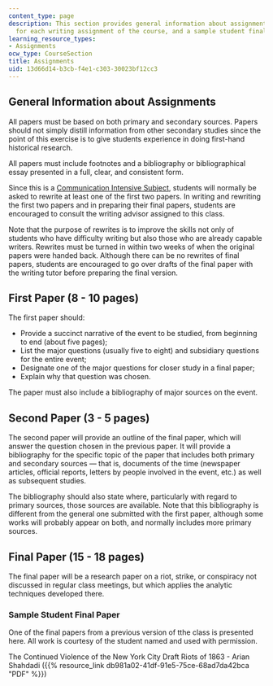 ```yaml
---
content_type: page
description: This section provides general information about assignments, instructions
  for each writing assignment of the course, and a sample student final paper.
learning_resource_types:
- Assignments
ocw_type: CourseSection
title: Assignments
uid: 13d66d14-b3cb-f4e1-c303-30023bf12cc3
---
```


General Information about Assignments
-------------------------------------

All papers must be based on both primary and secondary sources. Papers should not simply distill information from other secondary studies since the point of this exercise is to give students experience in doing first-hand historical research.

All papers must include footnotes and a bibliography or bibliographical essay presented in a full, clear, and consistent form.

Since this is a [Communication Intensive Subject](http://web.mit.edu/commreq/), students will normally be asked to rewrite at least one of the first two papers. In writing and rewriting the first two papers and in preparing their final papers, students are encouraged to consult the writing advisor assigned to this class.

Note that the purpose of rewrites is to improve the skills not only of students who have difficulty writing but also those who are already capable writers. Rewrites must be turned in within two weeks of when the original papers were handed back. Although there can be no rewrites of final papers, students are encouraged to go over drafts of the final paper with the writing tutor before preparing the final version.

First Paper (8 - 10 pages)
--------------------------

The first paper should:

*   Provide a succinct narrative of the event to be studied, from beginning to end (about five pages);
*   List the major questions (usually five to eight) and subsidiary questions for the entire event;
*   Designate one of the major questions for closer study in a final paper;
*   Explain why that question was chosen.

The paper must also include a bibliography of major sources on the event.

Second Paper (3 - 5 pages)
--------------------------

The second paper will provide an outline of the final paper, which will answer the question chosen in the previous paper. It will provide a bibliography for the specific topic of the paper that includes both primary and secondary sources — that is, documents of the time (newspaper articles, official reports, letters by people involved in the event, etc.) as well as subsequent studies.

The bibliography should also state where, particularly with regard to primary sources, those sources are available. Note that this bibliography is different from the general one submitted with the first paper, although some works will probably appear on both, and normally includes more primary sources.

Final Paper (15 - 18 pages)
---------------------------

The final paper will be a research paper on a riot, strike, or conspiracy not discussed in regular class meetings, but which applies the analytic techniques developed there.

### Sample Student Final Paper

One of the final papers from a previous version of tthe class is presented here. All work is courtesy of the student named and used with permission.

The Continued Violence of the New York City Draft Riots of 1863 - Arian Shahdadi ({{% resource_link db981a02-41df-91e5-75ce-68ad7da42bca "PDF" %}})